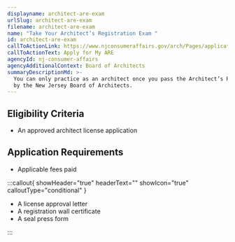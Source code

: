 ```yaml
---
displayname: architect-are-exam
urlSlug: architect-are-exam
filename: architect-are-exam
name: "Take Your Architect’s Registration Exam "
id: architect-are-exam
callToActionLink: https://www.njconsumeraffairs.gov/arch/Pages/applications.aspx
callToActionText: Apply for My ARE
agencyId: nj-consumer-affairs
agencyAdditionalContext: Board of Architects
summaryDescriptionMd: >-
  You can only practice as an architect once you pass the Architect’s Registration Exam (ARE) and are approved
  by the New Jersey Board of Architects.
---
```


## Eligibility Criteria

- An approved architect license application

## Application Requirements

- Applicable fees paid

:::callout{ showHeader="true" headerText="" showIcon="true" calloutType="conditional" }

- A license approval letter
- A registration wall certificate
- A seal press form

:::
